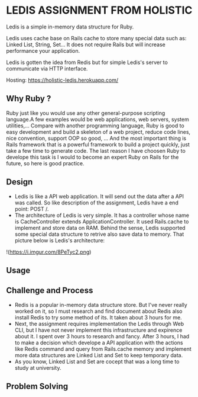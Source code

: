# LEDIS ASSIGNMENT FROM HOLISTIC
Ledis is a simple in-memory data structure for Ruby.

Ledis uses cache base on Rails cache to store many special data such as: Linked List, String, Set... It does not require Rails but will increase performance your application.

Ledis is gotten the idea from Redis but for simple Ledis's server to communicate via HTTP interface.

Hosting: https://holistic-ledis.herokuapp.com/
## Why Ruby ?
Ruby just like you would use any other general-purpose scripting language.A few examples would be web applications, web servers, system utilities,... Compare with another programming language, Ruby is good to easy development and build a skeleton of a web project, reduce code lines, nice convention, support OOP so good, ... And the most important thing is Rails framework that is a powerful framework to build a project quickly, just take a few time to generate code. The last reason I have choosen Ruby to develope this task is I would to become an expert Ruby on Rails for the future, so here is good practice. 
## Design
* Ledis is like a API web application. It will send out the data after a API was called. So like description of the assignment, Ledis have a end point: POST /<any command here>.
* The architecture of Ledis is very simple. It has a controller whose name is CacheController extends ApplicationController. It used Rails.cache to implement and store data on RAM. Behind the sense, Ledis supported some special data structure to retrive also save data to memory. That picture below is Ledis's architecture: 
        
!(https://i.imgur.com/8PeTyc2.png)
                                                                                                                      
## Usage

## Challenge and Process
* Redis is a popular in-memory data structure store. But I've never really worked on it, so I must research and find document about Redis also install Redis to try some method of its. It taken about 3 hours for me.
* Next, the assignment requires implementation the Ledis through Web CLI, but I have not never implement this infrastructure and expirence about it. I spent over 3 hours to research and fancy. After 3 hours, I had to make a decision which develope a API application with the actions like Redis command and query from Rails.cache memory and implement more data structures are Linked List and Set to keep temporary data.
* As you know, Linked List and Set are cocept that was a long time to study at university. 
## Problem Solving
## 
